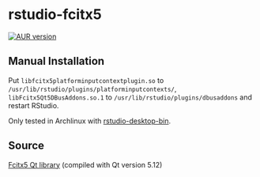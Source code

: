 # rstudio-fcitx5

[![AUR version](https://img.shields.io/aur/version/rstudio-fcitx5?style=flat-square&logo=ArchLinux)](https://aur.archlinux.org/packages/rstudio-fcitx5)

## Manual Installation

Put `libfcitx5platforminputcontextplugin.so` to `/usr/lib/rstudio/plugins/platforminputcontexts/`, `
libFcitx5Qt5DBusAddons.so.1` to `/usr/lib/rstudio/plugins/dbusaddons` and restart RStudio.

Only tested in Archlinux with [rstudio-desktop-bin](https://aur.archlinux.org/packages/rstudio-desktop-bin/).

## Source

[Fcitx5 Qt library](https://github.com/fcitx/fcitx5-qt) (compiled with Qt version 5.12)
